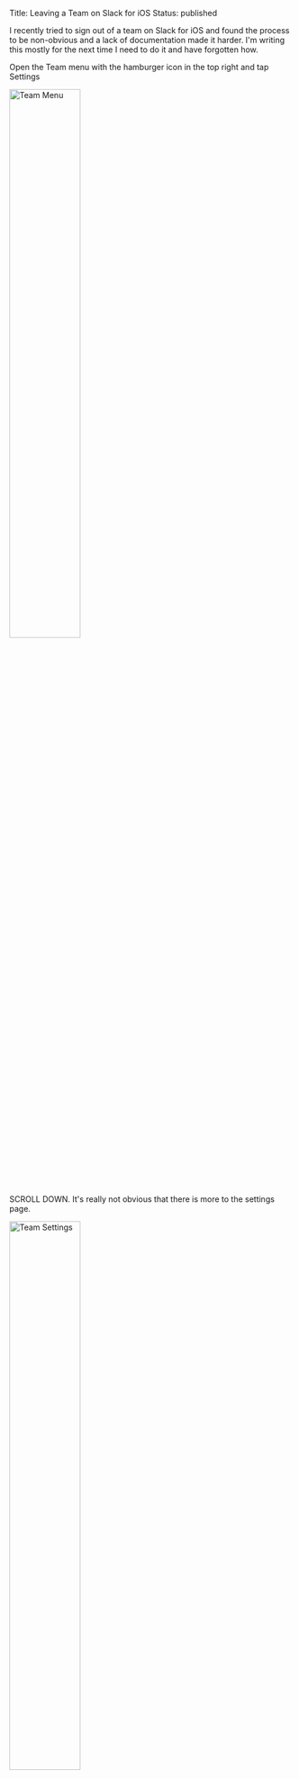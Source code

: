 Title: Leaving a Team on Slack for iOS
Status: published


I recently tried to sign out of a team on Slack for iOS and found the process to be non-obvious and a lack of documentation made it harder. I'm writing this mostly for the next time I need to do it and have forgotten how.

Open the Team menu with the hamburger icon in the top right and tap Settings

<img class="center" alt="Team Menu" title="Open your team menu…"
     src="/images/slack-team-menu.png" style="width:50%;" />


SCROLL DOWN. It's really not obvious that there is more to the settings page.

<img class="center" alt="Team Settings" title="Scroll down…"
     src="/images/slack-team-settings.png" style="width:50%;" />

Tap the "Sign out of Team" link.

<img class="center" alt="Sign Out Link" title="Click the Magical Button!"
     src="/images/slack-team-signout.png" style="width:50%;" />
